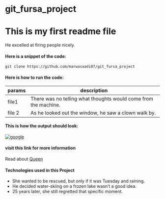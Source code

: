 # git_fursa_project
# This is my first readme file
He excelled at firing people nicely.
#### Here is a snippet of the code:
`git clone https://github.com/marwasaadi07/git_fursa_project`
#### Here is how to run the code:
| params  | description  |
| ------------ | ------------ |
| file1  | There was no telling what thoughts would come from the machine.  |
|   file 2|  As he looked out the window, he saw a clown walk by. |

#### This is how the output should look:
[![google](https://www.google.com/images/branding/googlelogo/2x/googlelogo_color_272x92dp.png "google")](https://www.google.com/images/branding/googlelogo/2x/googlelogo_color_272x92dp.png "google")

#### visit this link for more information
Read about [Queen](https://en.wikipedia.org/wiki/Queen_(band) "Queen")
####   Technologies used in this Project
- She wanted to be rescued, but only if it was Tuesday and raining.
- He decided water-skiing on a frozen lake wasn’t a good idea.
- 25 years later, she still regretted that specific moment.











